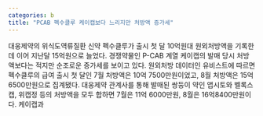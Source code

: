 ```yaml
---
categories: b
title: "PCAB 펙수클루 케이캡보다 느리지만 처방액 증가세"
---
```

대웅제약의 위식도역류질환 신약 펙수클루가 출시 첫 달 10억원대 원외처방액을 기록한데 이어 지난달 15억원으로 늘었다. 경쟁약물인 P-CAB 계열 케이캡의 발매 당시 처방액보다는 적지만 순조로운 증가세를 보이고 있다. 원외처방 데이터인 유비스트에 따르면 펙수클루의 급여 출시 첫 달인 7월 처방액은 10억 7500만원이었고, 8월 처방액은 15억 6500만원으로 집계됐다. 대웅제약 관계사를 통해 발매된 쌍둥이 약인 앱시토와 벨록스캡, 위캡정 등의 처방액을 모두 합하면 7월은 11억 6000만원, 8월은 16억8400만원이다. 케이캡과
